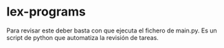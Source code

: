 # lex-programs
Para revisar este deber basta con que ejecuta el fichero de main.py. Es un script de python que automatiza la revisión de tareas.
